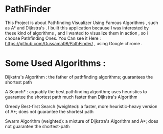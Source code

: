# PathFinder
This Project is about Pathfinding Visualizer Using Famous Algorithms , such as A* and Dijkstra's . I built this application because I was interested by these kind of algorithms , and I wanted to visualize them in action , so i choose Pathfinding Ones.
You Can see it Here : https://github.com/Oussama08/PathFinder/ , using Google chrome .

# Some Used Algorithms :

Dijkstra's Algorithm : the father of pathfinding algorithms; guarantees the shortest path

A Search* : arguably the best pathfinding algorithm; uses heuristics to guarantee the shortest path much faster than Dijkstra's Algorithm

Greedy Best-first Search (weighted): a faster, more heuristic-heavy version of A*; does not guarantee the shortest path

Swarm Algorithm (weighted): a mixture of Dijkstra's Algorithm and A*; does not guarantee the shortest-path



